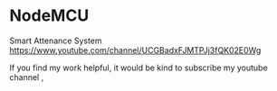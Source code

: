 # NodeMCU
Smart Attenance System
https://www.youtube.com/channel/UCGBadxFJMTPJj3fQK02E0Wg




If you find my work helpful, it would be kind to subscribe my youtube channel ,


